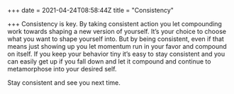 +++
date = 2021-04-24T08:58:44Z
title = "Consistency"

+++
Consistency is key. By taking consistent action you let compounding work towards shaping a new version of yourself. It’s your choice to choose what you want to shape yourself into. But by being consistent, even if that means just showing up you let momentum run in your favor and compound on itself. If you keep your behavior tiny it’s easy to stay consistent and you can easily get up if you fall down and let it compound and continue to metamorphose into your desired self.

Stay consistent and see you next time.